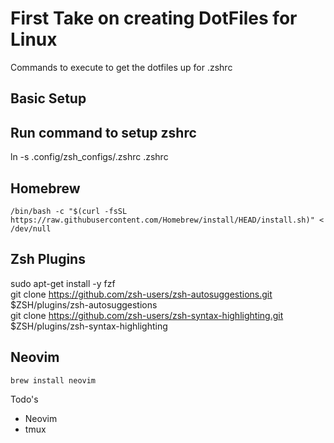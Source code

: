 # First Take on creating DotFiles for Linux

Commands to execute to get the dotfiles up for .zshrc

## Basic Setup

## Run command to setup zshrc

ln -s .config/zsh_configs/.zshrc .zshrc

## Homebrew

```shell
/bin/bash -c "$(curl -fsSL https://raw.githubusercontent.com/Homebrew/install/HEAD/install.sh)" < /dev/null
```

## Zsh Plugins

sudo apt-get install -y fzf  
git clone <https://github.com/zsh-users/zsh-autosuggestions.git> $ZSH/plugins/zsh-autosuggestions  
git clone <https://github.com/zsh-users/zsh-syntax-highlighting.git> $ZSH/plugins/zsh-syntax-highlighting

## Neovim

```shell
brew install neovim
```

Todo's

- Neovim
- tmux
